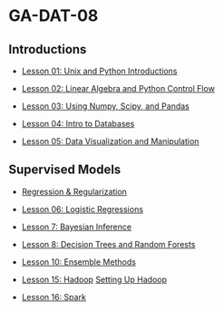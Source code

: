 GA-DAT-08
=========

## Introductions
* [Lesson 01: Unix and Python Introductions](https://github.com/jhaski/GA-DAT-08/wiki/Lesson_0:-Unix-and-Python-Lab)

* [Lesson 02: Linear Algebra and Python Control Flow](https://github.com/jhaski/GA-DAT-08/wiki/Lesson_1:-Linear-Algebra---Python-Control-Flow)

* [Lesson 03: Using Numpy, Scipy, and Pandas](https://github.com/jhaski/GA-DAT-08/wiki/Lesson_2:-Using-Numpy,-Scipy,-and-Pandas)

* [Lesson 04: Intro to Databases](https://github.com/jhaski/GA-DAT-08/wiki/Lesson_3:-Intro-to-Databases)

* [Lesson 05: Data Visualization and Manipulation](https://github.com/jhaski/GA-DAT-08/wiki/Lesson_4:-Data-Visualization)

## Supervised Models

* [Regression & Regularization](https://github.com/jhaski/GA-DAT-08/wiki/Regression-&-Regularization)

* [Lesson 06: Logistic Regressions](https://github.com/jhaski/GA-DAT-08/wiki/Logistic-Regressions)

* [Lesson 7: Bayesian Inference](https://github.com/jhaski/GA-DAT-08/wiki/Bayesian-Inference)

* [Lesson 8: Decision Trees and Random Forests](https://github.com/jhaski/GA-DAT-08/wiki/Random-Forests)

* [Lesson 10: Ensemble Methods](https://github.com/jhaski/GA-DAT-08/wiki/Lesson-10:-Ensemble-Methods)

* [Lesson 15: Hadoop](https://github.com/jhaski/GA-DAT-08/wiki/Lesson-15:-Hadoop-and-Impala-Exercises)
  [Setting Up Hadoop](https://github.com/jhaski/GA-DAT-08/wiki/Lesson-15:-Setting-up-AWS)

* [Lesson 16: Spark](https://github.com/jhaski/GA-DAT-08/wiki/Lesson-16:-Spark)

